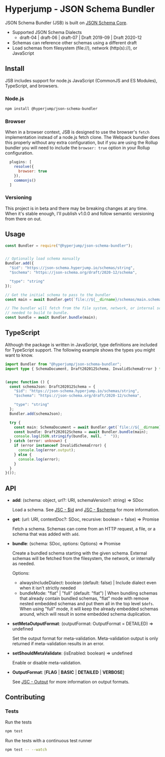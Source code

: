 # Hyperjump - JSON Schema Bundler

JSON Schema Bundler (JSB) is built on [JSON Schema Core](https://github.com/hyperjump-io/json-schema-core).

* Supported JSON Schema Dialects
  * draft-04 | draft-06 | draft-07 | Draft 2019-09 | Draft 2020-12
* Schemas can reference other schemas using a different draft
* Load schemas from filesystem (file://), network (http(s)://), or JavaScript

## Install
JSB includes support for node.js JavaScript (CommonJS and ES Modules),
TypeScript, and browsers.

### Node.js
```bash
npm install @hyperjump/json-schema-bundler
```

### Browser
When in a browser context, JSB is designed to use the browser's `fetch`
implementation instead of a node.js fetch clone. The Webpack bundler does this
properly without any extra configuration, but if you are using the Rollup
bundler you will need to include the `browser: true` option in your Rollup
configuration.

```javascript
  plugins: [
    resolve({
      browser: true
    }),
    commonjs()
  ]
```

### Versioning
This project is in beta and there may be breaking changes at any time. When it's
stable enough, I'll publish v1.0.0 and follow semantic versioning from there on
out.

## Usage
```javascript
const Bundler = require("@hyperjump/json-schema-bundler");


// Optionally load schema manually
Bundler.add({
  "$id": "https://json-schema.hyperjump.io/schemas/string",
  "$schema": "https://json-schema.org/draft/2020-12/schema",

  "type": "string"
});

// Get the initial schema to pass to the bundler
const main = await Bundler.get(`file://${__dirname}/schemas/main.schema.json`);

// The bundler will fetch from the file system, network, or internal schemas as
// needed to build to bundle.
const bundle = await Bundler.bundle(main);
```

## TypeScript
Although the package is written in JavaScript, type definitions are included for
TypeScript support. The following example shows the types you might want to
know.

```typescript
import Bundler from "@hyperjump/json-schema-bundler";
import type { SchemaDocument, Draft202012Schema, InvalidSchemaError } from "@hyperjump/json-schema-bundler";


(async function () {
  const schemaJson: Draft202012Schema = {
    "$id": "https://json-schema.hyperjump.io/schemas/string",
    "$schema": "https://json-schema.org/draft/2020-12/schema",

    "type": "string"
  };
  Bundler.add(schemaJson);

  try {
    const main: SchemaDocument = await Bundler.get(`file://${__dirname}/schemas/main.schema.json`);
    const bundle: Draft202012Schema = await Bundler.bundle(main);
    console.log(JSON.stringify(bundle, null, "  "));
  } catch (error: unknown) {
    if (error instanceof InvalidSchemaError) {
      console.log(error.output);
    } else {
      console.log(error);
    }
  }
}());
```

## API
* **add**: (schema: object, url?: URI, schemaVersion?: string) => SDoc

    Load a schema. See [JSC - $id](https://github.com/hyperjump-io/json-schema-core#id)
    and [JSC - $schema](https://github.com/hyperjump-io/json-schema-core#schema-1)
    for more information.
* **get**: (url: URI, contextDoc?: SDoc, recursive: boolean = false) => Promise<SDoc>

    Fetch a schema. Schemas can come from an HTTP request, a file, or a schema
    that was added with `add`.
* **bundle**: (schema: SDoc, options: Options) => Promise<SchemaObject>

    Create a bundled schema starting with the given schema. External schemas
    will be fetched from the filesystem, the network, or internally as needed.

    Options:
     * alwaysIncludeDialect: boolean (default: false) | Include dialect even
       when it isn't strictly needed
     * bundleMode: "flat" | "full" (default: "flat") | When bundling schemas
       that already contain bundled schemas, "flat" mode with remove nested
       embedded schemas and put them all in the top level `$defs`. When using
       "full" mode, it will keep the already embedded schemas around, which will
       result in some embedded schema duplication.
* **setMetaOutputFormat**: (outputFormat: OutputFormat = DETAILED) => undefined

    Set the output format for meta-validation. Meta-validation output is only
    returned if meta-validation results in an error.
* **setShouldMetaValidate**: (isEnabled: boolean) => undefined

    Enable or disable meta-validation.
* **OutputFormat**: [**FLAG** | **BASIC** | **DETAILED** | **VERBOSE**]

    See [JSC - Output](https://github.com/hyperjump-io/json-schema-core#output)
    for more information on output formats.

## Contributing

### Tests

Run the tests

```bash
npm test
```

Run the tests with a continuous test runner

```bash
npm test -- --watch
```
